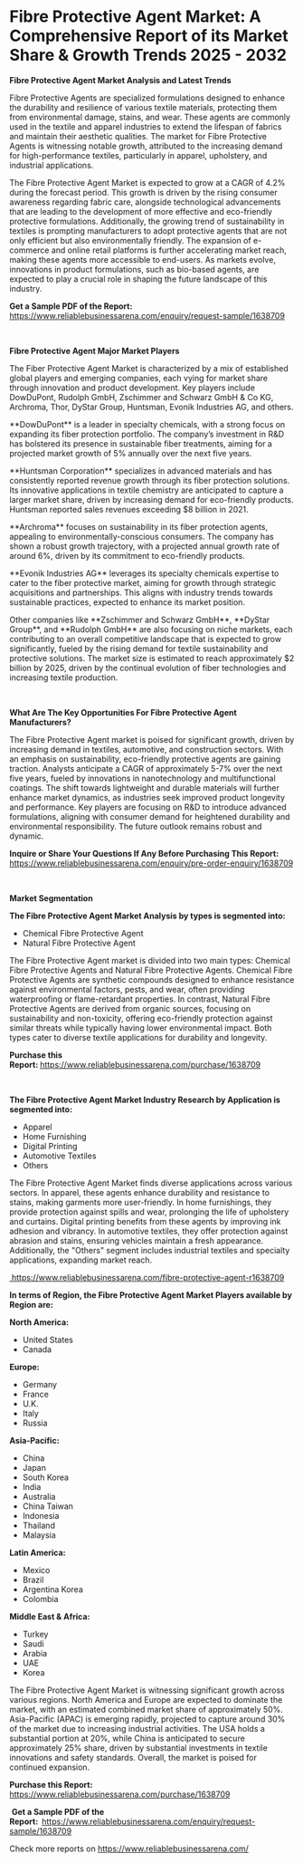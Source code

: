 <p><h1>Fibre Protective Agent Market: A Comprehensive Report of its Market Share & Growth Trends 2025 - 2032</h1></p><p><strong>Fibre Protective Agent Market Analysis and Latest Trends</strong></p>
<p><p>Fibre Protective Agents are specialized formulations designed to enhance the durability and resilience of various textile materials, protecting them from environmental damage, stains, and wear. These agents are commonly used in the textile and apparel industries to extend the lifespan of fabrics and maintain their aesthetic qualities. The market for Fibre Protective Agents is witnessing notable growth, attributed to the increasing demand for high-performance textiles, particularly in apparel, upholstery, and industrial applications.</p><p>The Fibre Protective Agent Market is expected to grow at a CAGR of 4.2% during the forecast period. This growth is driven by the rising consumer awareness regarding fabric care, alongside technological advancements that are leading to the development of more effective and eco-friendly protective formulations. Additionally, the growing trend of sustainability in textiles is prompting manufacturers to adopt protective agents that are not only efficient but also environmentally friendly. The expansion of e-commerce and online retail platforms is further accelerating market reach, making these agents more accessible to end-users. As markets evolve, innovations in product formulations, such as bio-based agents, are expected to play a crucial role in shaping the future landscape of this industry.</p></p>
<p><strong>Get a Sample PDF of the Report:&nbsp;</strong> <a href="https://www.reliablebusinessarena.com/enquiry/request-sample/1638709?utm_campaign=3515&utm_medium=2&utm_source=Github&utm_content=ia&utm_term=23032025&utm_id=fibre-protective-agent">https://www.reliablebusinessarena.com/enquiry/request-sample/1638709</a></p>
<p>&nbsp;</p>
<p><strong>Fibre Protective Agent Major Market Players</strong></p>
<p><p>The Fiber Protective Agent Market is characterized by a mix of established global players and emerging companies, each vying for market share through innovation and product development. Key players include DowDuPont, Rudolph GmbH, Zschimmer and Schwarz GmbH & Co KG, Archroma, Thor, DyStar Group, Huntsman, Evonik Industries AG, and others.</p><p>**DowDuPont** is a leader in specialty chemicals, with a strong focus on expanding its fiber protection portfolio. The company’s investment in R&D has bolstered its presence in sustainable fiber treatments, aiming for a projected market growth of 5% annually over the next five years.</p><p>**Huntsman Corporation** specializes in advanced materials and has consistently reported revenue growth through its fiber protection solutions. Its innovative applications in textile chemistry are anticipated to capture a larger market share, driven by increasing demand for eco-friendly products. Huntsman reported sales revenues exceeding $8 billion in 2021.</p><p>**Archroma** focuses on sustainability in its fiber protection agents, appealing to environmentally-conscious consumers. The company has shown a robust growth trajectory, with a projected annual growth rate of around 6%, driven by its commitment to eco-friendly products.</p><p>**Evonik Industries AG** leverages its specialty chemicals expertise to cater to the fiber protective market, aiming for growth through strategic acquisitions and partnerships. This aligns with industry trends towards sustainable practices, expected to enhance its market position.</p><p>Other companies like **Zschimmer and Schwarz GmbH**, **DyStar Group**, and **Rudolph GmbH** are also focusing on niche markets, each contributing to an overall competitive landscape that is expected to grow significantly, fueled by the rising demand for textile sustainability and protective solutions. The market size is estimated to reach approximately $2 billion by 2025, driven by the continual evolution of fiber technologies and increasing textile production.</p></p>
<p>&nbsp;</p>
<p><strong>What Are The Key Opportunities For Fibre Protective Agent Manufacturers?</strong></p>
<p><p>The Fibre Protective Agent market is poised for significant growth, driven by increasing demand in textiles, automotive, and construction sectors. With an emphasis on sustainability, eco-friendly protective agents are gaining traction. Analysts anticipate a CAGR of approximately 5-7% over the next five years, fueled by innovations in nanotechnology and multifunctional coatings. The shift towards lightweight and durable materials will further enhance market dynamics, as industries seek improved product longevity and performance. Key players are focusing on R&D to introduce advanced formulations, aligning with consumer demand for heightened durability and environmental responsibility. The future outlook remains robust and dynamic.</p></p>
<p><strong>Inquire or Share Your Questions If Any Before Purchasing This Report:</strong> <a href="https://www.reliablebusinessarena.com/enquiry/pre-order-enquiry/1638709?utm_campaign=3515&utm_medium=2&utm_source=Github&utm_content=ia&utm_term=23032025&utm_id=fibre-protective-agent">https://www.reliablebusinessarena.com/enquiry/pre-order-enquiry/1638709</a></p>
<p>&nbsp;</p>
<p><strong>Market Segmentation</strong></p>
<p><strong>The Fibre Protective Agent Market Analysis by types is segmented into:</strong></p>
<p><ul><li>Chemical Fibre Protective Agent</li><li>Natural Fibre Protective Agent</li></ul></p>
<p><p>The Fibre Protective Agent market is divided into two main types: Chemical Fibre Protective Agents and Natural Fibre Protective Agents. Chemical Fibre Protective Agents are synthetic compounds designed to enhance resistance against environmental factors, pests, and wear, often providing waterproofing or flame-retardant properties. In contrast, Natural Fibre Protective Agents are derived from organic sources, focusing on sustainability and non-toxicity, offering eco-friendly protection against similar threats while typically having lower environmental impact. Both types cater to diverse textile applications for durability and longevity.</p></p>
<p><strong>Purchase this Report:&nbsp;</strong><a href="https://www.reliablebusinessarena.com/purchase/1638709?utm_campaign=3515&utm_medium=2&utm_source=Github&utm_content=ia&utm_term=23032025&utm_id=fibre-protective-agent">https://www.reliablebusinessarena.com/purchase/1638709</a></p>
<p>&nbsp;</p>
<p><strong>The Fibre Protective Agent Market Industry Research by Application is segmented into:</strong></p>
<p><ul><li>Apparel</li><li>Home Furnishing</li><li>Digital Printing</li><li>Automotive Textiles</li><li>Others</li></ul></p>
<p><p>The Fibre Protective Agent Market finds diverse applications across various sectors. In apparel, these agents enhance durability and resistance to stains, making garments more user-friendly. In home furnishings, they provide protection against spills and wear, prolonging the life of upholstery and curtains. Digital printing benefits from these agents by improving ink adhesion and vibrancy. In automotive textiles, they offer protection against abrasion and stains, ensuring vehicles maintain a fresh appearance. Additionally, the "Others" segment includes industrial textiles and specialty applications, expanding market reach.</p></p>
<p><a href="https://www.reliablebusinessarena.com/fibre-protective-agent-r1638709?utm_campaign=3515&utm_medium=2&utm_source=Github&utm_content=ia&utm_term=23032025&utm_id=fibre-protective-agent">&nbsp;https://www.reliablebusinessarena.com/fibre-protective-agent-r1638709</a></p>
<p><strong>In terms of Region, the Fibre Protective Agent Market Players available by Region are:</strong></p>
<p>
    <p> <strong> North America: </strong>
        <ul>
            <li>United States</li>
            <li>Canada</li>
        </ul>
        </p> 
    <p> <strong> Europe: </strong>
        <ul>
            <li>Germany</li>
            <li>France</li>
            <li>U.K.</li>
            <li>Italy</li>
            <li>Russia</li>
        </ul>
        </p> 
    <p> <strong> Asia-Pacific: </strong>
        <ul>
            <li>China</li>
            <li>Japan</li>
            <li>South Korea</li>
            <li>India</li>
            <li>Australia</li>
            <li>China Taiwan</li>
            <li>Indonesia</li>
            <li>Thailand</li>
            <li>Malaysia</li>
        </ul>
        </p> 
    <p> <strong> Latin America: </strong>
        <ul>
            <li>Mexico</li>
            <li>Brazil</li>
            <li>Argentina Korea</li>
            <li>Colombia</li>
        </ul>
        </p> 
    <p> <strong> Middle East & Africa: </strong>
        <ul>
            <li>Turkey</li>
            <li>Saudi</li>
            <li>Arabia</li>
            <li>UAE</li>
            <li>Korea</li>
        </ul>
    </p>
    </p>
<p><p>The Fibre Protective Agent Market is witnessing significant growth across various regions. North America and Europe are expected to dominate the market, with an estimated combined market share of approximately 50%. Asia-Pacific (APAC) is emerging rapidly, projected to capture around 30% of the market due to increasing industrial activities. The USA holds a substantial portion at 20%, while China is anticipated to secure approximately 25% share, driven by substantial investments in textile innovations and safety standards. Overall, the market is poised for continued expansion.</p></p>
<p><strong>Purchase this Report: </strong><a href="https://www.reliablebusinessarena.com/purchase/1638709?utm_campaign=3515&utm_medium=2&utm_source=Github&utm_content=ia&utm_term=23032025&utm_id=fibre-protective-agent">https://www.reliablebusinessarena.com/purchase/1638709</a></p>
<p>&nbsp;<strong>Get a Sample PDF of the Report:&nbsp;&nbsp;</strong><a href="https://www.reliablebusinessarena.com/enquiry/request-sample/1638709?utm_campaign=3515&utm_medium=2&utm_source=Github&utm_content=ia&utm_term=23032025&utm_id=fibre-protective-agent">https://www.reliablebusinessarena.com/enquiry/request-sample/1638709</a></p>
<p><strong></strong></p>
<p>Check more reports on <a href="https://www.reliablebusinessarena.com/?utm_campaign=3515&utm_medium=2&utm_source=Github&utm_content=ia&utm_term=23032025&utm_id=fibre-protective-agent">https://www.reliablebusinessarena.com/</a></p>
